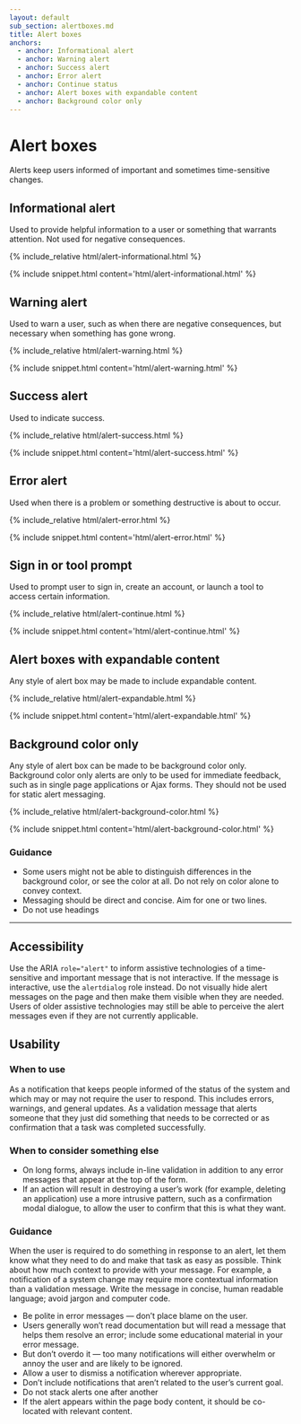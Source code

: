 ```yaml
---
layout: default
sub_section: alertboxes.md
title: Alert boxes
anchors:
  - anchor: Informational alert
  - anchor: Warning alert
  - anchor: Success alert
  - anchor: Error alert
  - anchor: Continue status
  - anchor: Alert boxes with expandable content
  - anchor: Background color only
---
```


# Alert boxes

<div class="va-introtext" markdown="1">
Alerts keep users informed of important and sometimes time-sensitive changes.
</div>



## Informational alert

Used to provide helpful information to a user or something that warrants attention. Not used for negative consequences.

<div class="site-c-showcase">
{% include_relative html/alert-informational.html %}
</div>

{% include snippet.html content='html/alert-informational.html' %}

## Warning alert

Used to warn a user, such as when there are negative consequences, but necessary when something has gone wrong.

<div class="site-c-showcase">
{% include_relative html/alert-warning.html %}
</div>

{% include snippet.html content='html/alert-warning.html' %}

## Success alert

Used to indicate success.

<div class="site-c-showcase">
{% include_relative html/alert-success.html %}
</div>

{% include snippet.html content='html/alert-success.html' %}

## Error alert

Used when there is a problem or something destructive is about to occur.

<div class="site-c-showcase">
{% include_relative html/alert-error.html %}
</div>

{% include snippet.html content='html/alert-error.html' %}

## Sign in or tool prompt

Used to prompt user to sign in, create an account, or launch a tool to access certain information.

<div class="site-c-showcase">
{% include_relative html/alert-continue.html %}
</div>

{% include snippet.html content='html/alert-continue.html' %}

## Alert boxes with expandable content

Any style of alert box may be made to include expandable content.

<div class="site-c-showcase">
{% include_relative html/alert-expandable.html %}
</div>

{% include snippet.html content='html/alert-expandable.html' %}

## Background color only

Any style of alert box can be made to be background color only. Background color only alerts are only to be used for immediate feedback, such as in single page applications or Ajax forms. They should not be used for static alert messaging.

<div class="site-c-showcase">
{% include_relative html/alert-background-color.html %}
</div>

{% include snippet.html content='html/alert-background-color.html' %}

### Guidance

- Some users might not be able to distinguish differences in the background color, or see the color at all. Do not rely on color alone to convey context.
- Messaging should be direct and concise. Aim for one or two lines.
- Do not use headings

---

## Accessibility

Use the ARIA `role="alert"` to inform assistive technologies of a time-sensitive and important message that is not interactive. If the message is interactive, use the `alertdialog` role instead.
Do not visually hide alert messages on the page and then make them visible when they are needed. Users of older assistive technologies may still be able to perceive the alert messages even if they are not currently applicable.

## Usability

### When to use

As a notification that keeps people informed of the status of the system and which may or may not require the user to respond. This includes errors, warnings, and general updates.
As a validation message that alerts someone that they just did something that needs to be corrected or as confirmation that a task was completed successfully.

### When to consider something else

* On long forms, always include in-line validation in addition to any error messages that appear at the top of the form.
* If an action will result in destroying a user’s work (for example, deleting an application) use a more intrusive pattern, such as a confirmation modal dialogue, to allow the user to confirm that this is what they want.

### Guidance

When the user is required to do something in response to an alert, let them know what they need to do and make that task as easy as possible. Think about how much context to provide with your message. For example, a notification of a system change may require more contextual information than a validation message. Write the message in concise, human readable language; avoid jargon and computer code.

* Be polite in error messages — don’t place blame on the user.
* Users generally won’t read documentation but will read a message that helps them resolve an error; include some educational material in your error message.
* But don’t overdo it — too many notifications will either overwhelm or annoy the user and are likely to be ignored.
* Allow a user to dismiss a notification wherever appropriate.
* Don’t include notifications that aren’t related to the user’s current goal.
* Do not stack alerts one after another
* If the alert appears within the page body content, it should be co-located with relevant content.



